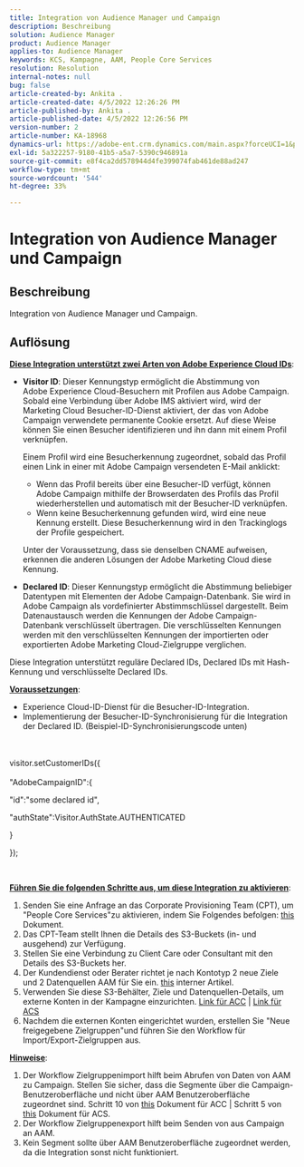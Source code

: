 ```yaml
---
title: Integration von Audience Manager und Campaign
description: Beschreibung
solution: Audience Manager
product: Audience Manager
applies-to: Audience Manager
keywords: KCS, Kampagne, AAM, People Core Services
resolution: Resolution
internal-notes: null
bug: false
article-created-by: Ankita .
article-created-date: 4/5/2022 12:26:26 PM
article-published-by: Ankita .
article-published-date: 4/5/2022 12:26:56 PM
version-number: 2
article-number: KA-18968
dynamics-url: https://adobe-ent.crm.dynamics.com/main.aspx?forceUCI=1&pagetype=entityrecord&etn=knowledgearticle&id=487bc498-dbb4-ec11-983f-000d3a5d0e57
exl-id: 5a322257-9180-41b5-a5a7-5390c946891a
source-git-commit: e8f4ca2dd578944d4fe399074fab461de88ad247
workflow-type: tm+mt
source-wordcount: '544'
ht-degree: 33%

---
```


# Integration von Audience Manager und Campaign

## Beschreibung

Integration von Audience Manager und Campaign.

## Auflösung




<u><b>Diese Integration unterstützt zwei Arten von Adobe Experience Cloud IDs</b></u>:

- <b>Visitor ID</b>: Dieser Kennungstyp ermöglicht die Abstimmung von Adobe Experience Cloud-Besuchern mit Profilen aus Adobe Campaign. Sobald eine Verbindung über Adobe IMS aktiviert wird, wird der Marketing Cloud Besucher-ID-Dienst aktiviert, der das von Adobe Campaign verwendete permanente Cookie ersetzt. Auf diese Weise können Sie einen Besucher identifizieren und ihn dann mit einem Profil verknüpfen.



   Einem Profil wird eine Besucherkennung zugeordnet, sobald das Profil einen Link in einer mit Adobe Campaign versendeten E-Mail anklickt:

   - Wenn das Profil bereits über eine Besucher-ID verfügt, können Adobe Campaign mithilfe der Browserdaten des Profils das Profil wiederherstellen und automatisch mit der Besucher-ID verknüpfen.
   - Wenn keine Besucherkennung gefunden wird, wird eine neue Kennung erstellt. Diese Besucherkennung wird in den Trackinglogs der Profile gespeichert.

   Unter der Voraussetzung, dass sie denselben CNAME aufweisen, erkennen die anderen Lösungen der Adobe Marketing Cloud diese Kennung.
- <b>Declared ID</b>: Dieser Kennungstyp ermöglicht die Abstimmung beliebiger Datentypen mit Elementen der Adobe Campaign-Datenbank. Sie wird in Adobe Campaign als vordefinierter Abstimmschlüssel dargestellt. Beim Datenaustausch werden die Kennungen der Adobe Campaign-Datenbank verschlüsselt übertragen. Die verschlüsselten Kennungen werden mit den verschlüsselten Kennungen der importierten oder exportierten Adobe Marketing Cloud-Zielgruppe verglichen.


Diese Integration unterstützt reguläre Declared IDs, Declared IDs mit Hash-Kennung und verschlüsselte Declared IDs.

<u><b>Voraussetzungen</b></u>:

- Experience Cloud-ID-Dienst für die Besucher-ID-Integration.
- Implementierung der Besucher-ID-Synchronisierung für die Integration der Declared ID. (Beispiel-ID-Synchronisierungscode unten) &#x200B;

<br><br>visitor.setCustomerIDs({<br><br>
&quot;AdobeCampaignID&quot;:{

&quot;id&quot;:&quot;some declared id&quot;,

&quot;authState&quot;:Visitor.AuthState.AUTHENTICATED

}

});

&#x200B; &#x200B; &#x200B; &#x200B; &#x200B; &#x200B; &#x200B;

<u><b>Führen Sie die folgenden Schritte aus, um diese Integration zu aktivieren</b></u>:

1. Senden Sie eine Anfrage an das Corporate Provisioning Team (CPT), um &quot;People Core Services&quot;zu aktivieren, indem Sie Folgendes befolgen: [this](https://adobe-ent.crm.dynamics.com/main.aspx?appid=c8f3a4cd-a068-e911-a957-000d3a34e00b&amp;amp;pagetype=entityrecord&amp;amp;etn=knowledgearticle&amp;amp;id=d2a266a4-b3a9-ec11-983f-000d3a349e63) Dokument.
2. Das CPT-Team stellt Ihnen die Details des S3-Buckets (in- und ausgehend) zur Verfügung.
3. Stellen Sie eine Verbindung zu Client Care oder Consultant mit den Details des S3-Buckets her.
4. Der Kundendienst oder Berater richtet je nach Kontotyp 2 neue Ziele und 2 Datenquellen AAM für Sie ein. [this](https://wiki.corp.adobe.com/pages/viewpage.action?pageId=1061261145) interner Artikel.
5. Verwenden Sie diese S3-Behälter, Ziele und Datenquellen-Details, um externe Konten in der Kampagne einzurichten. [Link für ACC](https://experienceleague.adobe.com/docs/experience-cloud-kcs/kbarticles/KA-16470.html?lang=es-ES) | [Link für ACS](https://experienceleague.adobe.com/docs/campaign-standard/using/integrating-with-adobe-cloud/working-with-campaign-and-audience-manager-or-people-core-service/sharing-audiences-with-audience-manager-or-people-core-service.html?lang=en)
6. Nachdem die externen Konten eingerichtet wurden, erstellen Sie &quot;Neue freigegebene Zielgruppen&quot;und führen Sie den Workflow für Import/Export-Zielgruppen aus.


<u><b>Hinweise</b></u>:

1. Der Workflow Zielgruppenimport hilft beim Abrufen von Daten von AAM zu Campaign. Stellen Sie sicher, dass die Segmente über die Campaign-Benutzeroberfläche und nicht über AAM Benutzeroberfläche zugeordnet sind. Schritt 10 von [this](https://experienceleague.adobe.com/docs/experience-cloud-kcs/kbarticles/KA-16470.html?lang=es-ES) Dokument für ACC | Schritt 5 von [this](https://experienceleague.adobe.com/docs/campaign-standard/using/integrating-with-adobe-cloud/working-with-campaign-and-audience-manager-or-people-core-service/sharing-audiences-with-audience-manager-or-people-core-service.html?lang=en) Dokument für ACS.
2. Der Workflow Zielgruppenexport hilft beim Senden von aus Campaign an AAM.
3. Kein Segment sollte über AAM Benutzeroberfläche zugeordnet werden, da die Integration sonst nicht funktioniert.
